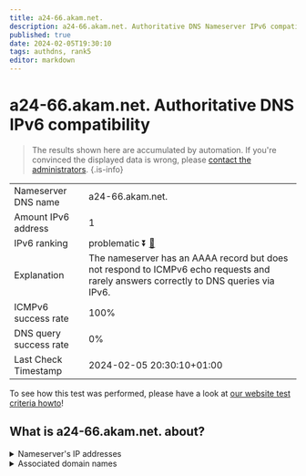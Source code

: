 ```yaml
---
title: a24-66.akam.net.
description: a24-66.akam.net. Authoritative DNS Nameserver IPv6 compatibility
published: true
date: 2024-02-05T19:30:10
tags: authdns, rank5
editor: markdown
---
```


# a24-66.akam.net. Authoritative DNS IPv6 compatibility

> The results shown here are accumulated by automation. If you're convinced the displayed data is wrong, please [contact the administrators](/howto/chat). 
{.is-info}




|   |   |
| - | - |
| Nameserver DNS name | a24-66.akam.net.
| Amount IPv6 address | 1
| IPv6 ranking | problematic :arrow_double_down: [🔗](/howto/ranking) |
| Explanation | The nameserver has an AAAA record but does not respond to ICMPv6 echo requests and rarely answers correctly to DNS queries via IPv6. |
| ICMPv6 success rate | 100%|
| DNS query success rate | 0% |
| Last Check Timestamp | 2024-02-05 20:30:10+01:00 |

To see how this test was performed, please have a look at [our website test criteria howto](/howto/testcriteria/authdns)!


## What is a24-66.akam.net. about?




<details>
<summary>Nameserver's IP addresses</summary>

2600:1480:9800::42

</details>



<details>
<summary>Associated domain names</summary>

www.wellsfargo.com

</details>
